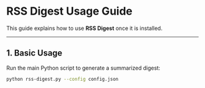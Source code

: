# RSS Digest Usage Guide

This guide explains how to use **RSS Digest** once it is installed.

---

## 1. Basic Usage
Run the main Python script to generate a summarized digest:

```bash
python rss-digest.py --config config.json

